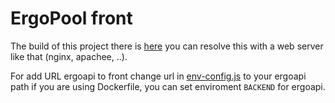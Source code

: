 # ErgoPool front

The build of this project there is [here](https://github.com/ergopool-io/ergofront/blob/master/build/) you can resolve this with a web server like that (nginx, apachee, ..).

For add URL ergoapi to front change url in [env-config.js](https://github.com/ergopool-io/ergofront/blob/master/build/env-config.js) to your ergoapi path if you are using Dockerfile, you can set enviroment `BACKEND` for ergoapi.